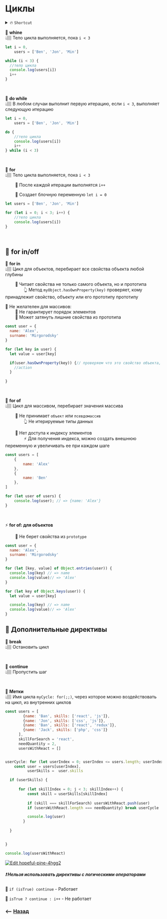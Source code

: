 # Циклы

<details>
<summary> 🔥 <code>Shortcut</code></summary>

___

🔹 `for in`  
&emsp;&emsp; 👆 Для обьектов, тянет прототипы   
```javascript
for (let key in user) {
  let value = user[key]
    
  if(user.hasOwnProperty(key)) {
      // ...
  }
 
}
```

🔹 `for of`  
&emsp;&emsp; 👆 Для массивов  
&emsp;&emsp;&emsp;&emsp; ⚡️ Перебирает объекты без прототипов 
```javascript
for (let key of Object.keys(user)) {
  let value = user[key] 

  console.log(key) // => name
  console.log(value)// => 'Alex'
}
```

___

</details>

💠 **whine**   
👆🏽 Тело цикла выполняется, пока `i < 3`
```javascript
let i = 0,
    users = ['Ben', 'Jon', 'Min']

while (i < 3) {
  //тело цикла
  console.log(users[i])
  i++
}
```

<br>

💠 **do while**   
👆🏽 В любом случаи выполнит первую итерацию, если `i < 3`, выполняет следующую итерацию
```javascript
let i = 0,
    users = ['Ben', 'Jon', 'Min']

do {
    //тело цикла
    console.log(users[i])
    i++
} while (i < 3)
```

<br>

💠 **for**   
👆🏽 Тело цикла  выполняется, пока `i < 3`   

&emsp;&emsp; 🔹 После каждой итерации выполнятся `i++`

&emsp;&emsp; 🔹 Создает блочную переменную `let i = 0`            


```javascript
let users = ['Ben', 'Jon', 'Min']

for (let i = 0; i < 3; i++) {
    //тело цикла
    console.log(users[i])
}
```

<br>

## 🚩 <a name="for-in-of">for in/off</a>

💠 **for in**   
👆🏽 Цикл для объектов, перебирает все свойства объекта любой глубины

&emsp;&emsp; 🔹 Читает свойства не только самого объекта, но и прототипа        
&emsp;&emsp;&emsp;&emsp; 👆 Метод `myObject.hasOwnProperty(key)` проверяет, кому принадлежит свойство, объекту или его прототипу прототипу   

🛑 Не желателен для массивов:  
&emsp;&emsp; 🎯 Не гарантирует порядок элементов      
&emsp;&emsp; 🎯 Может затянуть лишние свойства из прототипа
```javascript
const user = {
  name: 'Alex',
  surname: 'Mirgorodsky'	
}

for (let key in user) {
  let value = user[key]

  if(user.hasOwnProperty(key)) {// проверяем что это свойство объекта, а не прототипа
  	//action
  }
 
}
```

<br>

💠 **for of**   
👆🏽 Цикл для массивом, перебирает значения массива 

&emsp;&emsp; 🔹 Не принимает `объект` или `псевдомассив`      
&emsp;&emsp;&emsp;&emsp; 👆 Не итерируемые типы данных

&emsp;&emsp; 🔹 Нет доступа к индексу элементов      
&emsp;&emsp;&emsp;&emsp; ⚡ Для получения индекса, можно создать внешнюю переменную и увеличивать ее при каждом шаге


```javascript
const users = [
    {
        name: 'Alex'
    },
    {
        name: 'Ben'
    },
]

for (let user of users) {
    console.log(user); // => {name: 'Alex'}
}
```

<br>

⚡️ **for of: для объектов**

&emsp;&emsp; 🔹 Не берет свойства из `prototype`

```javascript
const user = {
  name: 'Alex',
  surname: 'Mirgorodsky'	
}

for (let [key, value] of Object.entries(user)) {
  console.log(key) // => name
  console.log(value)// => 'Alex'
}

for (let key of Object.keys(user)) {
  let value = user[key] 

  console.log(key) // => name
  console.log(value)// => 'Alex'
}
```

## 🚩 Дополнительные директивы 
 
💠 **break**   
👆🏽 Остановить цикл

<br>

💠 **continue**   
👆🏽 Пропустить шаг

<br>

💠 **Метки**   
👆🏽 Имя цикла `myCycle: for(;;)`, через которое можно воздействовать на цикл, из внутренних циклов
```javascript
const users = [
        {name: 'Ban', skills: ['react', 'js']},
        {name: 'Jon', skills: ['css', 'js']},
        {name: 'Ban', skills: ['react', 'redux']},
        {name: 'Jack', skills: ['php', 'css']}
      ],
      skillForSearch = 'react',
      needQuantity = 2,
      usersWithReact = []


userCycle: for (let userIndex = 0; userIndex <= users.length; userIndex++) {
    const user = users[userIndex],
          userSkills =  user.skills

  if (userSkills) {
      
      for (let skillIndex = 0; j < 3; skillIndex++) {
          const skill = userSkills[skillIndex]  
      
          if (skill === skillForSearch) usersWithReact.push(user)
          if (usersWithReact.length === needQuantity) break userCycle

          console.log(user)
        }
      
  }

  
}

console.log(usersWithReact)
```
[![Edit hopeful-pine-4hgg2](https://codesandbox.io/static/img/play-codesandbox.svg)](https://codesandbox.io/s/hopeful-pine-4hgg2?fontsize=14&hidenavigation=1&theme=dark)

##### ❗ Нельзя использовать директивы с логическими операторами

🔹 `if (isTrue) continue` - Работает     

🔹 `isTrue ? continue : i++` - Не работает


### ⟵ **<a href="../../readme.md">Назад</a>**
